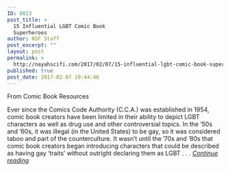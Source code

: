 ```yaml
---
ID: 6023
post_title: >
  15 Influential LGBT Comic Book
  Superheroes
author: NSF Staff
post_excerpt: ""
layout: post
permalink: >
  http://nayahscifi.com/2017/02/07/15-influential-lgbt-comic-book-superheroes/
published: true
post_date: 2017-02-07 19:44:46
---
```

From Comic Book Resources

Ever since the Comics Code Authority (C.C.A.) was established in 1954, comic book creators have been limited in their ability to depict LGBT characters as well as drug use and other controversial topics. In the ’50s and ’60s, it was illegal (in the United States) to be gay, so it was considered taboo and part of the counterculture. It wasn’t until the ’70s and ’80s that comic book creators began introducing characters that could be described as having gay ‘traits’ without outright declaring them as LGBT . . . <em><a href="http://www.cbr.com/influential-lgbt-comic-book-superheroes/?utm_source=CBR-FB-P&amp;utm_medium=Social-Distribution&amp;utm_campaign=CBR-FB-P&amp;view=lista">Continue reading</a></em>